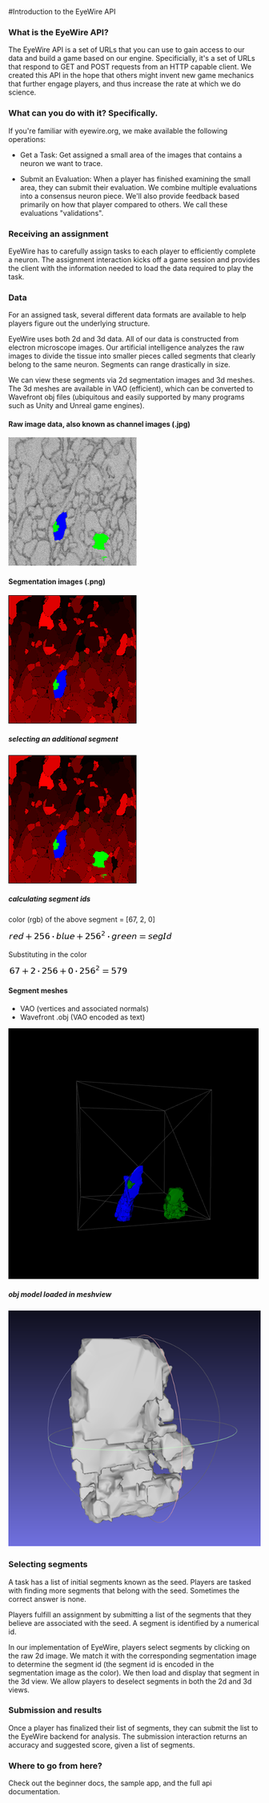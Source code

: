 #Introduction to the EyeWire API

### What is the EyeWire API?

The EyeWire API is a set of URLs that you can use to gain access to our data and build a game based on our engine. Specificially, it's a set of URLs that respond to GET and POST requests from an HTTP capable client. We created this API in the hope that others might invent new game mechanics that further engage players, and thus increase the rate at which we do science.

### What can you do with it? Specifically.

If you're familiar with eyewire.org, we make available the following operations:

- Get a Task: Get assigned a small area of the images that contains a neuron we want to trace.

- Submit an Evaluation: When a player has finished examining the small area, they can submit their evaluation. We combine multiple evaluations into a consensus neuron piece. We'll also provide feedback based primarily on how that player compared to others. We call these evaluations "validations".

### Receiving an assignment

EyeWire has to carefully assign tasks to each player to efficiently complete a neuron. The assignment interaction kicks off a game session and provides the client with the information needed to load the data required to play the task.

### Data

For an assigned task, several different data formats are available to help players figure out the underlying structure.

EyeWire uses both 2d and 3d data. All of our data is constructed from electron microscope images. Our artificial intelligence analyzes the raw images to divide the tissue into smaller pieces called segments that clearly belong to the same neuron. Segments can range drastically in size.

We can view these segments via 2d segmentation images and 3d meshes. The 3d meshes are available in VAO (efficient), which can be converted to Wavefront obj files (ubiquitous and easily supported by many programs such as Unity and Unreal game engines).

#### Raw image data, also known as channel images (.jpg)

![channel image](/docs/assets/channel_2.png)

#### Segmentation images (.png)

![segmentation image 1](/docs/assets/segmentation_1.png)

##### selecting an additional segment

![segmentation image 2](/docs/assets/segmentation_2.png)


##### calculating segment ids

color (rgb) of the above segment = [67, 2, 0]

![equation](/docs/assets/equation1.png)

Substituting in the color

![equation](/docs/assets/equation2.png)


#### Segment meshes
- VAO (vertices and associated normals)
- Wavefront .obj (VAO encoded as text)

![3d view](/docs/assets/3dview_2.png)


##### obj model loaded in meshview

![3d modeling program](/docs/assets/meshlab.png)


### Selecting segments

A task has a list of initial segments known as the seed. Players are tasked with finding more segments that belong with the seed. Sometimes the correct answer is none.

Players fulfill an assignment by submitting a list of the segments that they believe are associated with the seed. A segment is identified by a numerical id.

In our implementation of EyeWire, players select segments by clicking on the raw 2d image. We match it with the corresponding segmentation image to determine the segment id (the segment id is encoded in the segmentation image as the color). We then load and display that segment in the 3d view. We allow players to deselect segments in both the 2d and 3d views.

### Submission and results

Once a player has finalized their list of segments, they can submit the list to the EyeWire backend for analysis. The submission interaction returns an accuracy and suggested score, given a list of segments.

### Where to go from here?

Check out the beginner docs, the sample app, and the full api documentation.
